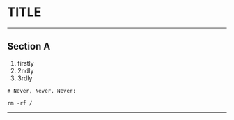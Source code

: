 
# TITLE
----
## Section A

1. firstly
1. 2ndly
1. 3rdly


```
# Never, Never, Never: 

rm -rf /

```
----
